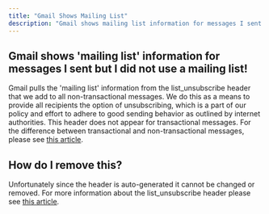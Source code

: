 ```yaml
---
title: "Gmail Shows Mailing List"
description: "Gmail shows mailing list information for messages I sent but I did not use a mailing list Gmail pulls the mailing list information from the list unsubscribe header that we add to all non transactional messages We do this as a means to provide all recipients the option of unsubscribing..."
---
```


## Gmail shows 'mailing list' information for messages I sent but I did not use a mailing list! 

Gmail pulls the 'mailing list' information from the list_unsubscribe header that we add to all non-transactional messages. We do this as a means to provide all recipients the option of unsubscribing, which is a part of our policy and effort to adhere to good sending behavior as outlined by internet authorities. This header does not appear for transactional messages. For the difference between transactional and non-transactional messages, please see [this article](https://www.sparkpost.com/blog/commercial-transactional-emails-infographic/).

## How do I remove this? 

Unfortunately since the header is auto-generated it cannot be changed or removed. For more information about the list_unsubscribe header please see [this article](https://support.sparkpost.com/customer/en/portal/articles/2458291-removing-unsubscribe-from-transactional-messages).
